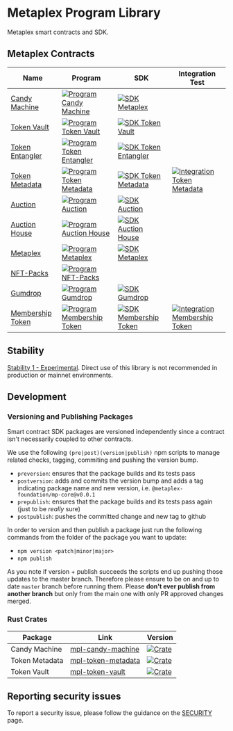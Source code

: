 # Metaplex Program Library

Metaplex smart contracts and SDK.

## Metaplex Contracts

| Name                                   | Program                                                                                                                                                                                                                                            | SDK                                                                                                                                                                                                                                                         | Integration Test                                                                                                                                                                                                                                                                    |
| -------------------------------------- | -------------------------------------------------------------------------------------------------------------------------------------------------------------------------------------------------------------------------------------------------- | ----------------------------------------------------------------------------------------------------------------------------------------------------------------------------------------------------------------------------------------------------------- | ----------------------------------------------------------------------------------------------------------------------------------------------------------------------------------------------------------------------------------------------------------------------------------- |
| [Candy Machine](./candy-machine)   | [![Program Candy Machine ](https://github.com/metaplex/metaplex-program-library/actions/workflows/program-candy-machine.yml/badge.svg)](https://github.com/metaplex/teamplex/actions/workflows/program-candy-machine.yml)                          | [![SDK Metaplex](https://github.com/metaplex/metaplex-program-library/actions/workflows/sdk-candy-machine.yml/badge.svg)](https://github.com/metaplex/metaplex-program-library/actions/workflows/sdk-candy-machine.yml)                                     |                                                                                                                                                                                                                                                                                     |
| [Token Vault](./token-vault)           | [![Program Token Vault](https://github.com/metaplex/metaplex-program-library/actions/workflows/program-token-vault.yml/badge.svg)](https://github.com/metaplex/teamplex/actions/workflows/program-token-vault.yml)                                 | [![SDK Token Vault](https://github.com/metaplex/metaplex-program-library/actions/workflows/sdk-token-vault.yml/badge.svg)](https://github.com/metaplex/metaplex-program-library/actions/workflows/sdk-token-vault.yml)                                      |                                                                                                                                                                                                                                                                                     |
| [Token Entangler](./token-entangler)   | [![Program Token Entangler](https://github.com/metaplex/metaplex-program-library/actions/workflows/program-token-entangler.yml/badge.svg)](https://github.com/metaplex/teamplex/actions/workflows/program-token-entangler.yml)                     | [![SDK Token Entangler](https://github.com/metaplex/metaplex-program-library/actions/workflows/sdk-token-entangler.yml/badge.svg)](https://github.com/metaplex/metaplex-program-library/actions/workflows/sdk-token-entangler.yml)                          |                                                                                                                                                                                                                                                                                     |
| [Token Metadata](./token-metadata)     | [![Program Token Metadata ](https://github.com/metaplex/metaplex-program-library/actions/workflows/program-token-metadata.yml/badge.svg)](https://github.com/metaplex/teamplex/actions/workflows/program-token-metadata.yml)                       | [![SDK Token Metadata](https://github.com/metaplex/metaplex-program-library/actions/workflows/sdk-token-metadata.yml/badge.svg)](https://github.com/metaplex/metaplex-program-library/actions/workflows/sdk-token-metadata.yml)                             | [![Integration Token Metadata](https://github.com/metaplex-foundation/metaplex-program-library/actions/workflows/integration-token-metadata.yml/badge.svg)](https://github.com/metaplex-foundation/metaplex-program-library/actions/workflows/integration-token-metadata.yml)       |
| [Auction](./auction)                   | [![Program Auction ](https://github.com/metaplex/metaplex-program-library/actions/workflows/program-auction.yml/badge.svg)](https://github.com/metaplex/teamplex/actions/workflows/program-auction.yml)                                            | [![SDK Auction](https://github.com/metaplex/metaplex-program-library/actions/workflows/sdk-auction.yml/badge.svg)](https://github.com/metaplex/metaplex-program-library/actions/workflows/sdk-auction.yml)                                                  |                                                                                                                                                                                                                                                                                     |
| [Auction House](./auction-house)       | [![Program Auction House ](https://github.com/metaplex/metaplex-program-library/actions/workflows/program-auction-house.yml/badge.svg)](https://github.com/metaplex/teamplex/actions/workflows/program-auction-house.yml)                          | [![SDK Auction House](https://github.com/metaplex/metaplex-program-library/actions/workflows/sdk-auction-house.yml/badge.svg)](https://github.com/metaplex/metaplex-program-library/actions/workflows/sdk-auction-house.yml)                                |                                                                                                                                                                                                                                                                                     |
| [Metaplex](./metaplex)                 | [![Program Metaplex ](https://github.com/metaplex/metaplex-program-library/actions/workflows/program-metaplex.yml/badge.svg)](https://github.com/metaplex/teamplex/actions/workflows/program-metaplex.yml)                                         | [![SDK Metaplex](https://github.com/metaplex/metaplex-program-library/actions/workflows/sdk-metaplex.yml/badge.svg)](https://github.com/metaplex/metaplex-program-library/actions/workflows/sdk-metaplex.yml)                                               |                                                                                                                                                                                                                                                                                     |
| [NFT-Packs](./nft-packs)               | [![Program NFT-Packs ](https://github.com/metaplex/metaplex-program-library/actions/workflows/program-nft-packs.yml/badge.svg)](https://github.com/metaplex/metaplex-program-library/actions/workflows/program-nft-packs.yml)                      |                                                                                                                                                                                                                                                             |                                                                                                                                                                                                                                                                                     |
| [Gumdrop](./gumdrop)                   | [![Program Gumdrop](https://github.com/metaplex/metaplex-program-library/actions/workflows/program-gumdrop.yml/badge.svg)](https://github.com/metaplex/teamplex/actions/workflows/program-gumdrop.yml)                                             | [![SDK Gumdrop](https://github.com/metaplex/metaplex-program-library/actions/workflows/sdk-gumdrop.yml/badge.svg)](https://github.com/metaplex/metaplex-program-library/actions/workflows/sdk-gumdrop.yml)                                                  |                                                                                                                                                                                                                                                                                     |
| [Membership Token](./membership-token) | [![Program Membership Token ](https://github.com/metaplex/metaplex-program-library/actions/workflows/program-membership-token.yml/badge.svg)](https://github.com/metaplex/metaplex-program-library/actions/workflows/program-membership-token.yml) | [![SDK Membership Token](https://github.com/metaplex-foundation/metaplex-program-library/actions/workflows/sdk-membership-token.yml/badge.svg)](https://github.com/metaplex-foundation/metaplex-program-library/actions/workflows/sdk-membership-token.yml) | [![Integration Membership Token](https://github.com/metaplex-foundation/metaplex-program-library/actions/workflows/integration-membership-token.yml/badge.svg)](https://github.com/metaplex-foundation/metaplex-program-library/actions/workflows/integration-membership-token.yml) |

## Stability

[Stability 1 - Experimental](https://docs.metaplex.com/stability). Direct use of this library is not
recommended in production or mainnet environments.

## Development

### Versioning and Publishing Packages

Smart contract SDK packages are versioned independently since a contract isn't necessarily coupled
to other contracts.

We use the following `(pre|post)(version|publish)` npm scripts to manage related checks, tagging,
commiting and pushing the version bump.

- `preversion`: ensures that the package builds and its tests pass
- `postversion`: adds and commits the version bump and adds a tag indicating package name and new
  version, i.e. `@metaplex-foundation/mp-core@v0.0.1`
- `prepublish`: ensures that the package builds and its tests pass again (just to be _really_ sure)
- `postpublish`: pushes the committed change and new tag to github

In order to version and then publish a package just run the following commands from the folder of
the package you want to update:

- `npm version <patch|minor|major>`
- `npm publish`

As you note if version + publish succeeds the scripts end up pushing those updates to the master
branch. Therefore please ensure to be on and up to date `master` branch before running them. Please
**don't ever publish from another branch** but only from the main one with only PR approved changes
merged.

### Rust Crates

| Package        | Link                                                         | Version                                                      |
| -------------- | ------------------------------------------------------------ | ------------------------------------------------------------ |
| Candy Machine  | [mpl-candy-machine](https://crates.io/crates/mpl-candy-machine) | [![Crate](https://img.shields.io/crates/v/mpl-candy-machine)](https://crates.io/crates/mpl-candy-machine) |
| Token Metadata | [mpl-token-metadata](https://crates.io/crates/mpl-token-metadata) | [![Crate](https://img.shields.io/crates/v/mpl-token-metadata)](https://crates.io/crates/mpl-token-metadata)                                                             |
| Token Vault    | [mpl-token-vault](https://crates.io/crates/mpl-token-vault)  |  [![Crate](https://img.shields.io/crates/v/mpl-token-vault)](https://crates.io/crates/mpl-token-vault)                                                            |


## Reporting security issues

To report a security issue, please follow the guidance on the [SECURITY](.github/SECURITY.md) page.
